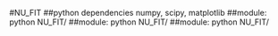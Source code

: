 #NU_FIT
##python dependencies
numpy, scipy, matplotlib
##module:
python NU_FIT/
##module:
python NU_FIT/
##module:
python NU_FIT/
